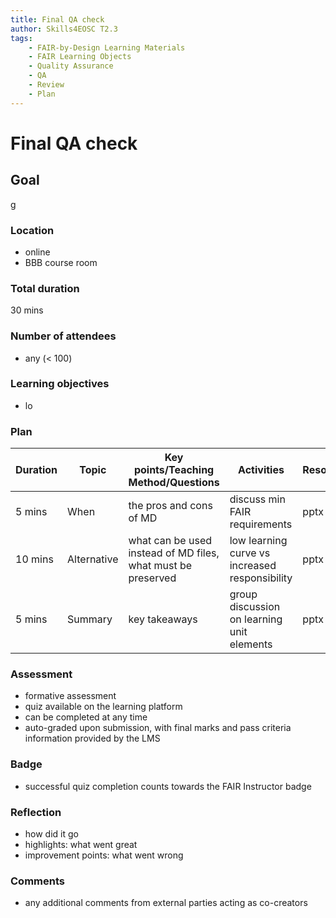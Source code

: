 ```yaml
---
title: Final QA check
author: Skills4EOSC T2.3
tags: 
    - FAIR-by-Design Learning Materials
    - FAIR Learning Objects
    - Quality Assurance
    - QA
    - Review    
    - Plan
---
```


# Final QA check

## Goal

g

### Location

- online
- BBB course room

### Total duration

30 mins

### Number of attendees

- any (< 100)

### Learning objectives

- lo

### Plan

| **Duration** | **Topic** | **Key points/Teaching Method/Questions** | **Activities** | **Resources** |
|---|---|---|---|---|
| 5 mins | When | the pros and cons of MD | discuss min FAIR requirements | pptx |
| 10 mins | Alternative | what can be used instead of MD files, what must be preserved | low learning curve vs increased responsibility | pptx |
| 5 mins | Summary | key takeaways | group discussion on learning unit elements | pptx |

### Assessment

- formative assessment
- quiz available on the learning platform
- can be completed at any time
- auto-graded upon submission, with final marks and pass criteria information provided by the LMS

### Badge

- successful quiz completion counts towards the FAIR Instructor badge

### Reflection

- how did it go
- highlights: what went great
- improvement points: what went wrong

### Comments

- any additional comments from external parties acting as co-creators